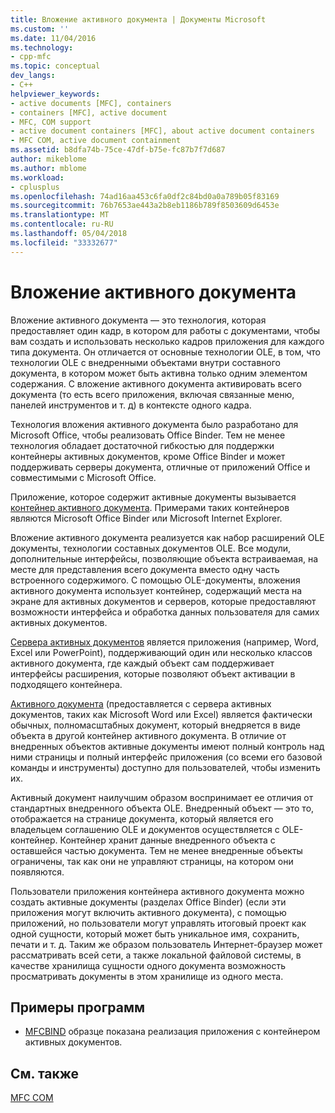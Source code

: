 ```yaml
---
title: Вложение активного документа | Документы Microsoft
ms.custom: ''
ms.date: 11/04/2016
ms.technology:
- cpp-mfc
ms.topic: conceptual
dev_langs:
- C++
helpviewer_keywords:
- active documents [MFC], containers
- containers [MFC], active document
- MFC, COM support
- active document containers [MFC], about active document containers
- MFC COM, active document containment
ms.assetid: b8dfa74b-75ce-47df-b75e-fc87b7f7d687
author: mikeblome
ms.author: mblome
ms.workload:
- cplusplus
ms.openlocfilehash: 74ad16aa453c6fa0df2c84bd0a0a789b05f83169
ms.sourcegitcommit: 76b7653ae443a2b8eb1186b789f8503609d6453e
ms.translationtype: MT
ms.contentlocale: ru-RU
ms.lasthandoff: 05/04/2018
ms.locfileid: "33332677"
---
```

# <a name="active-document-containment"></a>Вложение активного документа
Вложение активного документа — это технология, которая предоставляет один кадр, в котором для работы с документами, чтобы вам создать и использовать несколько кадров приложения для каждого типа документа. Он отличается от основные технологии OLE, в том, что технологии OLE с внедренными объектами внутри составного документа, в котором может быть активна только одним элементом содержания. С вложение активного документа активировать всего документа (то есть всего приложения, включая связанные меню, панелей инструментов и т. д) в контексте одного кадра.  
  
 Технология вложения активного документа было разработано для Microsoft Office, чтобы реализовать Office Binder. Тем не менее технология обладает достаточной гибкостью для поддержки контейнеры активных документов, кроме Office Binder и может поддерживать серверы документа, отличные от приложений Office и совместимыми с Microsoft Office.  
  
 Приложение, которое содержит активные документы вызывается [контейнер активного документа](../mfc/active-document-containers.md). Примерами таких контейнеров являются Microsoft Office Binder или Microsoft Internet Explorer.  
  
 Вложение активного документа реализуется как набор расширений OLE документы, технологии составных документов OLE. Все модули, дополнительные интерфейсы, позволяющие объекта встраиваемая, на месте для представления всего документа вместо одну часть встроенного содержимого. С помощью OLE-документы, вложения активного документа использует контейнер, содержащий места на экране для активных документов и серверов, которые предоставляют возможности интерфейса и обработка данных пользователя для самих активных документов.  
  
 [Сервера активных документов](../mfc/active-document-servers.md) является приложения (например, Word, Excel или PowerPoint), поддерживающий один или несколько классов активного документа, где каждый объект сам поддерживает интерфейсы расширения, которые позволяют объект активации в подходящего контейнера.  
  
 [Активного документа](../mfc/active-documents.md) (предоставляется с сервера активных документов, таких как Microsoft Word или Excel) является фактически обычных, полномасштабных документ, который внедряется в виде объекта в другой контейнер активного документа. В отличие от внедренных объектов активные документы имеют полный контроль над ними страницы и полный интерфейс приложения (со всеми его базовой команды и инструменты) доступно для пользователей, чтобы изменить их.  
  
 Активный документ наилучшим образом воспринимает ее отличия от стандартных внедренного объекта OLE. Внедренный объект — это то, отображается на странице документа, который является его владельцем соглашению OLE и документов осуществляется с OLE-контейнер. Контейнер хранит данные внедренного объекта с оставшейся частью документа. Тем не менее внедренные объекты ограничены, так как они не управляют страницы, на котором они появляются.  
  
 Пользователи приложения контейнера активного документа можно создать активные документы (разделах Office Binder) (если эти приложения могут включить активного документа), с помощью приложений, но пользователи могут управлять итоговый проект как одной сущности, который может быть уникальное имя, сохранить, печати и т. д. Таким же образом пользователь Интернет-браузер может рассматривать всей сети, а также локальной файловой системы, в качестве хранилища сущности одного документа возможность просматривать документы в этом хранилище из одного места.  
  
## <a name="sample-programs"></a>Примеры программ  
  
-   [MFCBIND](../visual-cpp-samples.md) образце показана реализация приложения с контейнером активных документов.  
  
## <a name="see-also"></a>См. также  
 [MFC COM](../mfc/mfc-com.md)

